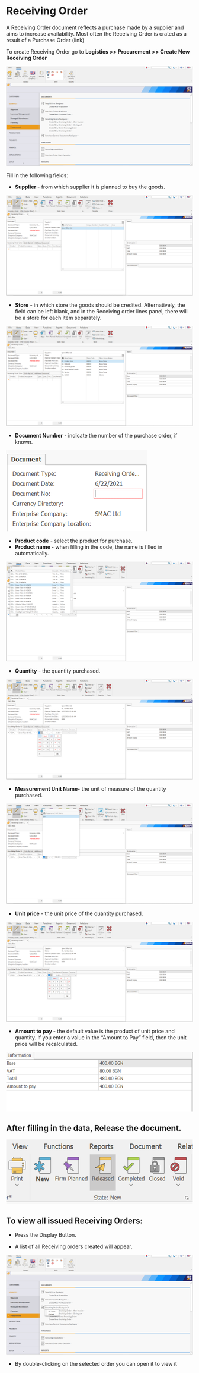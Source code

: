 # Receiving Order

A Receiving Order document reflects a purchase made by a supplier and aims to increase availability. Most often the Receiving Order is crated as a result of a Purchase Order (link)

To create Receiving Order go to <b>Logistics >> Procurement >> Create New Receiving Order </b>
 
![Receiving Order](pictures/Createnewreceivingorder.png)

Fill in the following fields:
-	<b>Supplier </b> -  from which supplier it is planned to buy the goods.
 
![Receiving Order](pictures/Supplier.png)

-	<b>Store</b> - in which store the goods should be credited. Alternatively, the field can be left blank, and in the Receiving order lines panel, there will be a store for each item separately. 
 
![Receiving Order](pictures/Stores.png)

-	<b>Document Number</b> - indicate the number of the purchase order, if known.
 
![Receiving Order](pictures/Documentnumb.png)

-	<b>Product code</b> - select the product for purchase.
-	<b>Product name </b>- when filling in the code, the name is filled in automatically.
 
![Receiving Order](pictures/Productcodeandproductnames.png)

-	<b>Quantity</b> - the quantity purchased.
 
![Receiving Order](pictures/Quantitys.png)

-	<b>Measurement Unit Name</b>- the unit of measure of the quantity purchased.
 
![Receiving Order](pictures/Measurementunitnames.png)

-	<b>Unit price</b> -  the unit price of the quantity purchased.
 
![Receiving Order](pictures/Unitprices.png)

-	<b>Amount to pay </b>- the default value is the product of unit price and quantity. If you enter a value in the “Amount to Pay” field, then the unit price will be recalculated.
 
![Receiving Order](pictures/Amounttopays.png)
## After filling in the data, Release the document.
 
![Receiving Order](pictures/Releasethedoc.png)

## To view all issued Receiving Orders:

-	Press the Display Button.

-	A list of all Receiving orders created will appear.
 
![Receiving Order](pictures/Receivingordersnavigator.png)

-	By double-clicking on the selected order you can open it to view it

